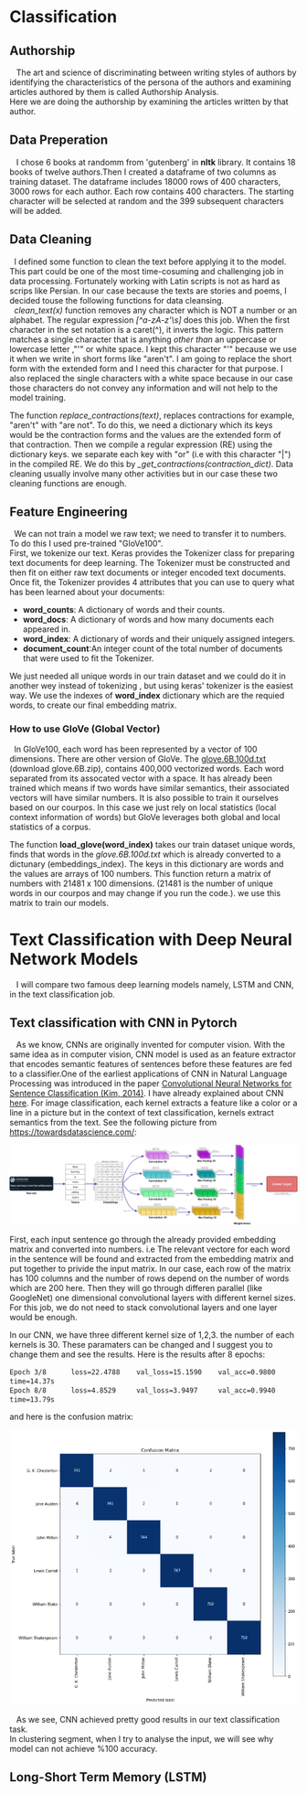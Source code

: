 # Classification
## Authorship
&nbsp;&nbsp; The art and science of discriminating between writing styles of authors by identifying the characteristics of the persona of the authors and examining articles authored by them is called Authorship Analysis.<br/>
Here we are doing the authorship by examining the articles written by that author. <br/>

## Data Preperation
&nbsp;&nbsp; I chose 6 books at randomm from 'gutenberg' in **nltk** library. It contains 18 books of twelve authors.Then I created a dataframe of two columns as training dataset. The dataframe includes 18000 rows of 400 characters, 3000 rows for each author. Each row contains 400 characters. The starting character will be selected at random and the 399 subsequent characters will be added.

## Data Cleaning
&nbsp;&nbsp;I defined some function to clean the text before applying it to the model. This part could be one of the most time-cosuming and challenging job in data processing. Fortunately working with Latin scripts is not as hard as scrips like Persian. In our case because the texts are stories and poems, I decided touse the following functions for data cleansing. <br/>
&nbsp;&nbsp;*clean_text(x)* function removes any character which is NOT a number or an alphabet. The regular expression *[^a-zA-z'\s]* does this job. When the first character in the set notation is a caret(^), it inverts the logic. This pattern matches a single character that is anything *other than* an uppercase or lowercase letter ,"'" or white space. I kept this character "'" because we use it when we write in short forms like "aren't". I am going to replace the short form with the extended form and I need this character for that purpose. I also replaced the single characters with a white space because in our case those characters do not convey any information and will not help to the model training. <br/>

The function *replace_contractions(text)*, replaces contractions for example, "aren't" with "are not". To do this, we need a dictionary which its keys would be the contraction forms and the values are the extended form of that contraction. Then we compile a regular expression (RE) using the dictionary keys. we separate each key with "or" (i.e with this character "|") in the compiled RE. We do this by *_get_contractions(contraction_dict)*.
Data cleaning usually involve many other activities but in our case these two cleaning functions are enough.

## Feature Engineering
&nbsp;&nbsp;We can not train a model we raw text; we need to transfer it to numbers. To do this I used pre-trained "GloVe100".<br/>
First, we tokenize our text. Keras provides the Tokenizer class for preparing text documents for deep learning. The Tokenizer must be constructed and then fit on either raw text documents or integer encoded text documents.
Once fit, the Tokenizer provides 4 attributes that you can use to query what has been learned about your documents:

- **word_counts**: A dictionary of words and their counts.
- **word_docs**: A dictionary of words and how many documents each appeared in.
- **word_index**: A dictionary of words and their uniquely assigned integers.
- **document_count**:An integer count of the total number of documents that were used to fit the Tokenizer. <br/>

We just needed all unique words in our train dataset and we could do it in another wey instead of tokenizing , but using keras' tokenizer is the easiest way. We use the indexes of **word_index** dictionary  which are the requied words, to create our final embedding matrix. <br/>

### How to use GloVe (Global Vector)
&nbsp;&nbsp;In GloVe100, each word has been represented by a vector of 100 dimensions. There are other version of GloVe. The [glove.6B.100d.txt](https://nlp.stanford.edu/projects/glove/) (download glove.6B.zip), contains 400,000 vectorized words. Each word separated from its assocated vector with a space. It has already been trained which means if two words have similar semantics, their associated vectors will have similar numbers. It is also possible to train it ourselves based on our courpos. In this case we just rely on local statistics (local context information of words) but GloVe leverages both global and local statistics of a corpus. <br/>

The function **load_glove(word_index)** takes our train dataset unique words, finds that words in the *glove.6B.100d.txt* which is already converted to a dictunary (embeddings_index). The keys in this dictionary are words and the values are arrays of 100 numbers. This function return a matrix of numbers with 21481 x 100 dimensions.  (21481 is the number of unique words in our courpos and may change if you run the code.). we use this matrix to train our models. <br/>

# Text Classification with Deep Neural Network Models
&nbsp;&nbsp; I will compare two famous deep learning models namely, LSTM and CNN, in the text classification job.
## Text classification with CNN in Pytorch

&nbsp;&nbsp; As we know, CNNs are originally invented for computer vision.  With the same idea as in computer vision, CNN model is used as an feature extractor that encodes semantic features of sentences before these features are fed to a classifier.One of the earliest applications of CNN in Natural Language Processing was introduced in the paper [Convolutional Neural Networks for Sentence Classification (Kim, 2014)](https://arxiv.org/abs/1408.5882). I have already explained about CNN [here](https://github.com/HosseinDvz/Python/tree/main/Deep-Learning/CNN). For image classification, each kernel extracts a feature like a color or a line in a picture but in the context of text classification, kernels extract semantics from the text. See the following picture from https://towardsdatascience.com/:

<p align="center"><img src="images/CNNtext.jpeg"><br/>
  
 First, each input sentence go through the already provided embedding matrix and converted into numbers. i.e The relevant vectore for each word in the sentence will be found and extracted from the embedding matrix and put together to privide the input matrix. In our case, each row of the matrix has 100 columns and the number of rows depend on the number of words which are 200 here. Then they will go through differen parallel (like GoogleNet) one dimensional convolutional layers with different kernel sizes. For this job, we do not need to stack convolutional layers and one layer would be enough.
  
 In our CNN, we have three different kernel size of 1,2,3. the number of each kernels is 30. These paramaters can be changed and I suggest you to change them and see the results. Here is the results after 8 epochs:<br/>
  ```
  Epoch 3/8 	 loss=22.4788 	 val_loss=15.1590  	 val_acc=0.9800  	 time=14.37s
  Epoch 8/8 	 loss=4.8529 	 val_loss=3.9497  	 val_acc=0.9940  	 time=13.79s
  ```
  and here is the confusion matrix:<br/>
  <p align="center"><img src="images/ConfusionCnn.png"><br/>
    
 
 &nbsp;&nbsp; As we see, CNN achieved pretty good results in our text classification task.<br/>
  In clustering segment, when I try to analyse the input, we will see why model can not achieve %100 accuracy.
 
 ## Long-Short Term Memory (LSTM)
 
  
 
  
 
  
  
 





































